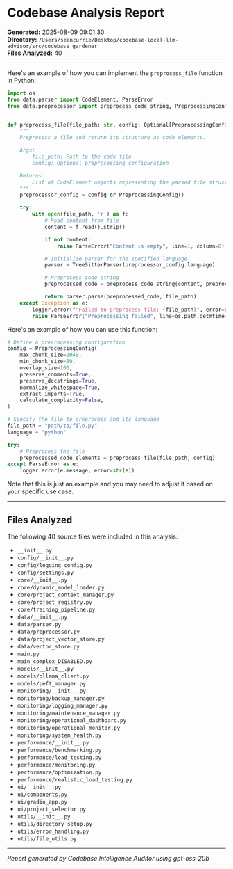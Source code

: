 # Codebase Analysis Report

**Generated:** 2025-08-09 09:01:30  
**Directory:** `/Users/seancurrie/Desktop/codebase-local-llm-advisor/src/codebase_gardener`  
**Files Analyzed:** 40

---

Here's an example of how you can implement the `preprocess_file` function in Python:

```python
import os
from data.parser import CodeElement, ParseError
from data.preprocessor import preprocess_code_string, PreprocessingConfig


def preprocess_file(file_path: str, config: Optional[PreprocessingConfig] = None) -> List[CodeElement]:
    """
    Preprocess a file and return its structure as code elements.

    Args:
        file_path: Path to the code file
        config: Optional preprocessing configuration

    Returns:
        List of CodeElement objects representing the parsed file structure
    """
    preprocessor_config = config or PreprocessingConfig()

    try:
        with open(file_path, 'r') as f:
            # Read content from file
            content = f.read().strip()

            if not content:
                raise ParseError("Content is empty", line=1, column=0)

            # Initialize parser for the specified language
            parser = TreeSitterParser(preprocessor_config.language)

            # Preprocess code string
            preprocessed_code = preprocess_code_string(content, preprocessor_config.language, config)

            return parser.parse(preprocessed_code, file_path)
    except Exception as e:
        logger.error(f"Failed to preprocess file: {file_path}", error=str(e))
        raise ParseError("Preprocessing failed", line=os.path.getmtime(file_path), column=0) from e
```

Here's an example of how you can use this function:

```python
# Define a preprocessing configuration
config = PreprocessingConfig(
    max_chunk_size=2048,
    min_chunk_size=50,
    overlap_size=100,
    preserve_comments=True,
    preserve_docstrings=True,
    normalize_whitespace=True,
    extract_imports=True,
    calculate_complexity=False,
)

# Specify the file to preprocess and its language
file_path = "path/to/file.py"
language = "python"

try:
    # Preprocess the file
    preprocessed_code_elements = preprocess_file(file_path, config)
except ParseError as e:
    logger.error(e.message, error=str(e))
```

Note that this is just an example and you may need to adjust it based on your specific use case.

---

## Files Analyzed

The following 40 source files were included in this analysis:

- `__init__.py`
- `config/__init__.py`
- `config/logging_config.py`
- `config/settings.py`
- `core/__init__.py`
- `core/dynamic_model_loader.py`
- `core/project_context_manager.py`
- `core/project_registry.py`
- `core/training_pipeline.py`
- `data/__init__.py`
- `data/parser.py`
- `data/preprocessor.py`
- `data/project_vector_store.py`
- `data/vector_store.py`
- `main.py`
- `main_complex_DISABLED.py`
- `models/__init__.py`
- `models/ollama_client.py`
- `models/peft_manager.py`
- `monitoring/__init__.py`
- `monitoring/backup_manager.py`
- `monitoring/logging_manager.py`
- `monitoring/maintenance_manager.py`
- `monitoring/operational_dashboard.py`
- `monitoring/operational_monitor.py`
- `monitoring/system_health.py`
- `performance/__init__.py`
- `performance/benchmarking.py`
- `performance/load_testing.py`
- `performance/monitoring.py`
- `performance/optimization.py`
- `performance/realistic_load_testing.py`
- `ui/__init__.py`
- `ui/components.py`
- `ui/gradio_app.py`
- `ui/project_selector.py`
- `utils/__init__.py`
- `utils/directory_setup.py`
- `utils/error_handling.py`
- `utils/file_utils.py`

---

*Report generated by Codebase Intelligence Auditor using gpt-oss-20b*
